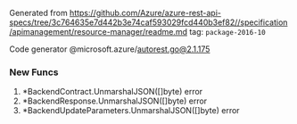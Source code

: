 Generated from https://github.com/Azure/azure-rest-api-specs/tree/3c764635e7d442b3e74caf593029fcd440b3ef82//specification/apimanagement/resource-manager/readme.md tag: `package-2016-10`

Code generator @microsoft.azure/autorest.go@2.1.175


### New Funcs

1. *BackendContract.UnmarshalJSON([]byte) error
1. *BackendResponse.UnmarshalJSON([]byte) error
1. *BackendUpdateParameters.UnmarshalJSON([]byte) error
